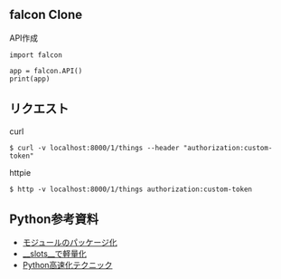 ## falcon Clone

API作成

```
import falcon

app = falcon.API()
print(app)

```

## リクエスト

curl

```
$ curl -v localhost:8000/1/things --header "authorization:custom-token"
```

httpie

```
$ http -v localhost:8000/1/things authorization:custom-token
```

## Python参考資料

- [モジュールのパッケージ化](https://www.python-izm.com/advanced/packaging_module/)
- [__slots__で軽量化](http://coolpythontips.blogspot.jp/2015/12/slots.html)
- [Python高速化テクニック](http://atsuoishimoto.hatenablog.com/entry/20100217/1266418914)

